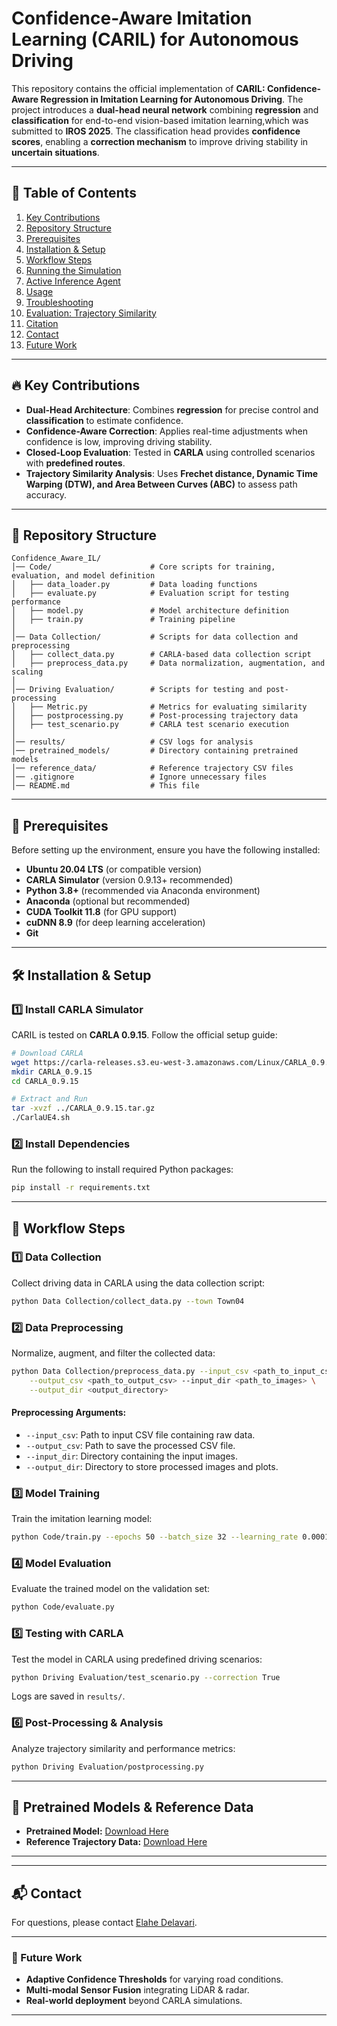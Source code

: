 # Confidence-Aware Imitation Learning (CARIL) for Autonomous Driving

This repository contains the official implementation of **CARIL: Confidence-Aware Regression in Imitation Learning for Autonomous Driving**. The project introduces a **dual-head neural network** combining **regression** and **classification** for end-to-end vision-based imitation  learning,which was submitted to **IROS 2025**. The classification head provides **confidence scores**, enabling a **correction mechanism** to improve driving stability in **uncertain situations**.

---

## 📑 Table of Contents
1. [Key Contributions](#-key-contributions)
2. [Repository Structure](#-repository-structure)
3. [Prerequisites](#-prerequisites)
4. [Installation & Setup](#-installation--setup)
5. [Workflow Steps](#-workflow-steps)
6. [Running the Simulation](#-running-the-simulation)
7. [Active Inference Agent](#-active-inference-agent)
8. [Usage](#-usage)
9. [Troubleshooting](#-troubleshooting)
10. [Evaluation: Trajectory Similarity](#-evaluation-trajectory-similarity)
11. [Citation](#-citation)
12. [Contact](#-contact)
13. [Future Work](#-future-work)

---

## 🔥 Key Contributions
- **Dual-Head Architecture**: Combines **regression** for precise control and **classification** to estimate confidence.
- **Confidence-Aware Correction**: Applies real-time adjustments when confidence is low, improving driving stability.
- **Closed-Loop Evaluation**: Tested in **CARLA** using controlled scenarios with **predefined routes**.
- **Trajectory Similarity Analysis**: Uses **Frechet distance, Dynamic Time Warping (DTW), and Area Between Curves (ABC)** to assess path accuracy.

---

## 📂 Repository Structure

```
Confidence_Aware_IL/
│── Code/                      # Core scripts for training, evaluation, and model definition
│   ├── data_loader.py         # Data loading functions
│   ├── evaluate.py            # Evaluation script for testing performance
│   ├── model.py               # Model architecture definition
│   ├── train.py               # Training pipeline
│
│── Data Collection/           # Scripts for data collection and preprocessing
│   ├── collect_data.py        # CARLA-based data collection script
│   ├── preprocess_data.py     # Data normalization, augmentation, and scaling
│
│── Driving Evaluation/        # Scripts for testing and post-processing
│   ├── Metric.py              # Metrics for evaluating similarity
│   ├── postprocessing.py      # Post-processing trajectory data
│   ├── test_scenario.py       # CARLA test scenario execution
│
│── results/                   # CSV logs for analysis
│── pretrained_models/         # Directory containing pretrained models
│── reference_data/            # Reference trajectory CSV files
│── .gitignore                 # Ignore unnecessary files
│── README.md                  # This file
```

---

## 🔹 Prerequisites
Before setting up the environment, ensure you have the following installed:
- **Ubuntu 20.04 LTS** (or compatible version)
- **CARLA Simulator** (version 0.9.13+ recommended)
- **Python 3.8+** (recommended via Anaconda environment)
- **Anaconda** (optional but recommended)
- **CUDA Toolkit 11.8** (for GPU support)
- **cuDNN 8.9** (for deep learning acceleration)
- **Git**

---

## 🛠 Installation & Setup

### **1️⃣ Install CARLA Simulator**
CARIL is tested on **CARLA 0.9.15**. Follow the official setup guide:
```bash
# Download CARLA
wget https://carla-releases.s3.eu-west-3.amazonaws.com/Linux/CARLA_0.9.15.tar.gz
mkdir CARLA_0.9.15
cd CARLA_0.9.15

# Extract and Run
tar -xvzf ../CARLA_0.9.15.tar.gz
./CarlaUE4.sh
```

### **2️⃣ Install Dependencies**
Run the following to install required Python packages:
```bash
pip install -r requirements.txt
```

---

## 🔄 Workflow Steps

### **1️⃣ Data Collection**
Collect driving data in CARLA using the data collection script:
```bash
python Data Collection/collect_data.py --town Town04
```

### **2️⃣ Data Preprocessing**
Normalize, augment, and filter the collected data:
```bash
python Data Collection/preprocess_data.py --input_csv <path_to_input_csv> \
    --output_csv <path_to_output_csv> --input_dir <path_to_images> \
    --output_dir <output_directory>
```
#### **Preprocessing Arguments:**
- `--input_csv`: Path to input CSV file containing raw data.
- `--output_csv`: Path to save the processed CSV file.
- `--input_dir`: Directory containing the input images.
- `--output_dir`: Directory to store processed images and plots.

### **3️⃣ Model Training**
Train the imitation learning model:
```bash
python Code/train.py --epochs 50 --batch_size 32 --learning_rate 0.0001 --save_model_path pretrained_models/final_trained_model.h5
```

### **4️⃣ Model Evaluation**
Evaluate the trained model on the validation set:
```bash
python Code/evaluate.py
```

### **5️⃣ Testing with CARLA**
Test the model in CARLA using predefined driving scenarios:
```bash
python Driving Evaluation/test_scenario.py --correction True
```
Logs are saved in `results/`.

### **6️⃣ Post-Processing & Analysis**
Analyze trajectory similarity and performance metrics:
```bash
python Driving Evaluation/postprocessing.py
```

---

## 📜 Pretrained Models & Reference Data
- **Pretrained Model:** [Download Here](https://www.dropbox.com/scl/fi/njtnclwcga4sa01sm6aan/Pretrained_model.h5?rlkey=3csab4vz9l4dkh7tvir8hug9a&st=e6x4q9tb&dl=0)
- **Reference Trajectory Data:** [Download Here](https://www.dropbox.com/scl/fi/gjshtuld1p6va3try8q2z/reference_track.csv?rlkey=sgfcbe4p00qh5pqklg8dr5sul&st=fs5dn1gk&dl=0)

---
<!-- 
## 📜 Citation
If you use this repository, please cite:

```bibtex
@inproceedings{Delavari2025CARIL,
  author    = {Elahe Delavari and Aws Khalil and Jaerock Kwon},
  title     = {CARIL: Confidence-Aware Regression in Imitation Learning for Autonomous Driving},
  booktitle = {IROS},
  year      = {2025}
}
```
-->
---

## 📬 Contact
For questions, please contact [Elahe Delavari](mailto:elahed@umich.edu).

---

### 🚀 Future Work
- **Adaptive Confidence Thresholds** for varying road conditions.
- **Multi-modal Sensor Fusion** integrating LiDAR & radar.
- **Real-world deployment** beyond CARLA simulations.

---

